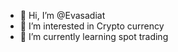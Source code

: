 - 👋 Hi, I’m @Evasadiat
- 👀 I’m interested in Crypto currency
- 🌱 I’m currently learning spot trading


<!---
Evasadiat/Evasadiat is a ✨ special ✨ repository because its `README.md` (this file) appears on your GitHub profile.
You can click the Preview link to take a look at your changes.
--->

